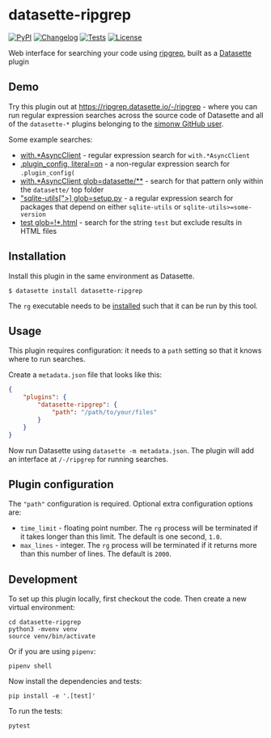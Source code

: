 # datasette-ripgrep

[![PyPI](https://img.shields.io/pypi/v/datasette-ripgrep.svg)](https://pypi.org/project/datasette-ripgrep/)
[![Changelog](https://img.shields.io/github/v/release/simonw/datasette-ripgrep?include_prereleases&label=changelog)](https://github.com/simonw/datasette-ripgrep/releases)
[![Tests](https://github.com/simonw/datasette-ripgrep/workflows/Test/badge.svg)](https://github.com/simonw/datasette-ripgrep/actions?query=workflow%3ATest)
[![License](https://img.shields.io/badge/license-Apache%202.0-blue.svg)](https://github.com/simonw/datasette-ripgrep/blob/main/LICENSE)

Web interface for searching your code using [ripgrep](https://github.com/BurntSushi/ripgrep), built as a [Datasette](https://datasette.io/) plugin

## Demo

Try this plugin out at https://ripgrep.datasette.io/-/ripgrep - where you can run regular expression searches across the source code of Datasette and all of the `datasette-*` plugins belonging to the [simonw GitHub user](https://github.com/simonw).

Some example searches:

- [with.\*AsyncClient](https://ripgrep.datasette.io/-/ripgrep?pattern=with.*AsyncClient) - regular expression search for `with.*AsyncClient`
- [.plugin_config, literal=on](https://ripgrep.datasette.io/-/ripgrep?pattern=.plugin_config\(&literal=on) - a non-regular expression search for `.plugin_config(`
- [with.\*AsyncClient glob=datasette/\*\*](https://ripgrep.datasette.io/-/ripgrep?pattern=with.*AsyncClient&glob=datasette%2F%2A%2A) - search for that pattern only within the `datasette/` top folder
- ["sqlite-utils\[">\] glob=setup.py](https://ripgrep.datasette.io/-/ripgrep?pattern=%22sqlite-utils%5B%22%3E%5D&glob=setup.py) - a regular expression search for packages that depend on either `sqlite-utils` or `sqlite-utils>=some-version`
- [test glob=!\*.html](https://ripgrep.datasette.io/-/ripgrep?pattern=test&glob=%21*.html) - search for the string `test` but exclude results in HTML files

## Installation

Install this plugin in the same environment as Datasette.

    $ datasette install datasette-ripgrep

The `rg` executable needs to be [installed](https://github.com/BurntSushi/ripgrep/blob/master/README.md#installation) such that it can be run by this tool.

## Usage

This plugin requires configuration: it needs to a `path` setting so that it knows where to run searches.

Create a `metadata.json` file that looks like this:

```json
{
    "plugins": {
        "datasette-ripgrep": {
            "path": "/path/to/your/files"
        }
    }
}
```

Now run Datasette using `datasette -m metadata.json`. The plugin will add an interface at `/-/ripgrep` for running searches.

## Plugin configuration

The `"path"` configuration is required. Optional extra configuration options are:

- `time_limit` - floating point number. The `rg` process will be terminated if it takes longer than this limit. The default is one second, `1.0`.
- `max_lines` - integer. The `rg` process will be terminated if it returns more than this number of lines. The default is `2000`.

## Development

To set up this plugin locally, first checkout the code. Then create a new virtual environment:

    cd datasette-ripgrep
    python3 -mvenv venv
    source venv/bin/activate

Or if you are using `pipenv`:

    pipenv shell

Now install the dependencies and tests:

    pip install -e '.[test]'

To run the tests:

    pytest
